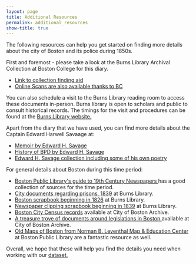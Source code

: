 ```yaml
---
layout: page
title: Additional Resources
permalink: additional_resources
show-title: true
---
```

The following resources can help you get started on finding more details about the city of Boston and its police during 1850s.

First and foremost - please take a look at the Burns Library Archival Collection at Boston College for this diary. 
- [Link to collection finding aid](https://findingaids.bc.edu/repositories/2/archival_objects/47581)
- [Online Scans are also available thanks to BC ](https://findingaids.bc.edu/repositories/2/archival_objects/47581)

You can also schedule a visit to the Burns Library reading room to access these documents in-person. Burns library is open to scholars and public to consult historical records. The timings for the visit and procedures can be found at the [Burns Library website.](https://libguides.bc.edu/burns) 


Apart from the diary that we have used, you can find more details about the Captain Edward Harwell Savaage at: 

- [Memoir by Edward H. Savage](https://bc.primo.exlibrisgroup.com/discovery/fulldisplay?docid=alma99103340600001021&context=L&vid=01BC_INST:bclib&lang=en&search_scope=MyInstitution&adaptor=Local%20Search%20Engine&tab=LibraryCatalog&query=creator,exact,Savage,%20Edward%20H.,AND&facet=creator,exact,Savage,%20Edward%20H.&facet=library,include,1021%E2%80%9331591680001021&mode=advanced&offset=0)
- [History of BPD by Edward H. Savage](https://bc.primo.exlibrisgroup.com/permalink/01BC_INST/1nm9l4s/alma99103343090001021)
- [Edward H. Savage collection including some of his own poetry](https://findingaids.bc.edu/repositories/2/resources/201)


For general details about Boston during this time period:
- [Boston Public Library's guide to 19th Century Newspapers ](https://guides.bpl.org/newspapers/massachusetts-newspapers-online) has a good collection of sources for the time period.
- [City documents regarding prisons, 1839](https://findingaids.bc.edu/repositories/2/archival_objects/85198) at Burns Library.
- [Boston scrapbook beginning in 1826](https://findingaids.bc.edu/repositories/2/archival_objects/85448) at Burns Library.
- [Newspaper clipping scrapbook beginning in 1839](https://findingaids.bc.edu/repositories/2/archival_objects/85462) at Burns Library.
- [Boston City Census records](https://archives.boston.gov/repositories/2/resources/26) available at City of Boston Archive.
- [A treasure trove of documents around legislations in Boston ](https://guides.bpl.org/BostonReports/documents) available at City of Boston Archive.
- [Old Maps of Boston from Norman B. Leventhal Map & Education Center](https://www.bpl.org/resources-types/maps/) at Boston Public Library are a fantastic resource as well.

Overall, we hope that these will help you find the details you need when working with our [dataset.](/policedata/data) 
 
